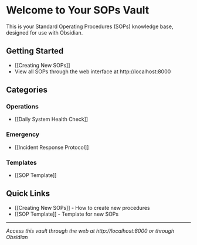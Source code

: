 # Welcome to Your SOPs Vault

This is your Standard Operating Procedures (SOPs) knowledge base, designed for use with Obsidian.

## Getting Started

- [[Creating New SOPs]]
- View all SOPs through the web interface at http://localhost:8000

## Categories

### Operations
- [[Daily System Health Check]]

### Emergency
- [[Incident Response Protocol]]

### Templates
- [[SOP Template]]

## Quick Links

- [[Creating New SOPs]] - How to create new procedures
- [[SOP Template]] - Template for new SOPs

---

*Access this vault through the web at http://localhost:8000 or through Obsidian*

